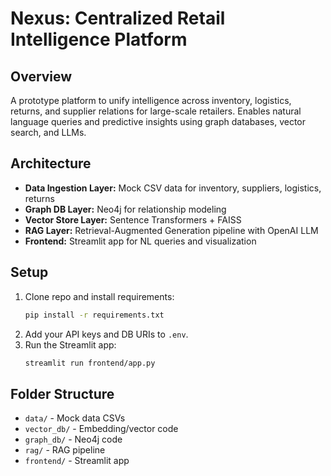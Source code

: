 # Nexus: Centralized Retail Intelligence Platform

## Overview
A prototype platform to unify intelligence across inventory, logistics, returns, and supplier relations for large-scale retailers. Enables natural language queries and predictive insights using graph databases, vector search, and LLMs.

## Architecture
- **Data Ingestion Layer:** Mock CSV data for inventory, suppliers, logistics, returns
- **Graph DB Layer:** Neo4j for relationship modeling
- **Vector Store Layer:** Sentence Transformers + FAISS
- **RAG Layer:** Retrieval-Augmented Generation pipeline with OpenAI LLM
- **Frontend:** Streamlit app for NL queries and visualization

## Setup
1. Clone repo and install requirements:
   ```bash
   pip install -r requirements.txt
   ```
2. Add your API keys and DB URIs to `.env`.
3. Run the Streamlit app:
   ```bash
   streamlit run frontend/app.py
   ```

## Folder Structure
- `data/` - Mock data CSVs
- `vector_db/` - Embedding/vector code
- `graph_db/` - Neo4j code
- `rag/` - RAG pipeline
- `frontend/` - Streamlit app 